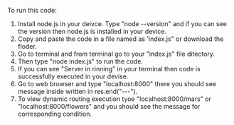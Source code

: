 To run this code:

1. Install node.js in your deivce. Type "node --version" and if you can see the version then node.js is installed in your device.
2. Copy and paste the code in a file named as 'index.js" or download the floder.
3. Go to terminal and from terminal go to your "index.js" file ditectory.
4. Then type "node index.js" to run the code.
5. If you can see "Server in rinning" in your terminal then code is successfully executed in your devise.
6. Go to web browser and type "localhost:8000" there you should see message inside written in res.end("---").
7. To view dynamic routing execution tyoe "localhost:8000/mars" or "localhost:8000/flowers" and you should see the message for corresponding condition.
